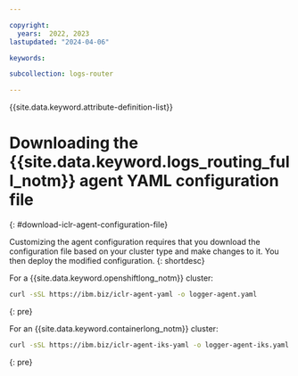 ```yaml
---

copyright:
  years:  2022, 2023
lastupdated: "2024-04-06"

keywords:

subcollection: logs-router

---
```


{{site.data.keyword.attribute-definition-list}}

# Downloading the {{site.data.keyword.logs_routing_full_notm}} agent YAML configuration file
{: #download-iclr-agent-configuration-file}

Customizing the agent configuration requires that you download the configuration file based on your cluster type and make changes to it. You then deploy the modified configuration.
{: shortdesc}

For a {{site.data.keyword.openshiftlong_notm}} cluster:

```sh
curl -sSL https://ibm.biz/iclr-agent-yaml -o logger-agent.yaml
```
{: pre}

For an {{site.data.keyword.containerlong_notm}} cluster:

```sh
curl -sSL https://ibm.biz/iclr-agent-iks-yaml -o logger-agent-iks.yaml
```
{: pre}
